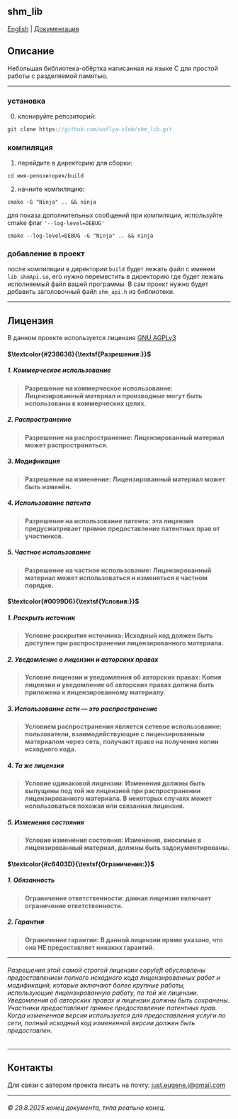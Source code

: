 ## shm_lib
[English](https://github.com/sdkiyo/shm_lib/blob/main/README.md) | [Документация](https://github.com/sdkiyo/shm_lib/blob/main/docs/technical_documentation.md)
## Описание
Небольшая библиотека-обёртка написанная на языке C для простой работы с разделяемой памятью.
___
### установка
0. клонируйте репозиторий:
~~~java
git clone https://github.com/waflya-xleb/shm_lib.git
~~~
### компиляция
1. перейдите в директорию для сборки:
~~~shell
cd имя-репозитория/build
~~~
2. начните компиляцию:
~~~shell
cmake -G "Ninja" .. && ninja
~~~
для показа дополнительных сообщений при компиляции, используйте cmake флаг `'--log-level=DEBUG'`
~~~shell
cmake --log-level=DEBUG -G "Ninja" .. && ninja
~~~
### добавление в проект
после компиляции в директории `build` будет лежать файл с именем `lib_shmApi.so`, его нужно переместить в директорию где будет лежать исполняемый файл вашей программы. В сам проект нужно будет добавить заголовочный файл `shm_api.h` из библиотеки.
___
## Лицензия
В данном проекте используется лицензия [GNU AGPLv3](https://choosealicense.com/licenses/agpl-3.0/#)
#### $\textcolor{#238636}{\textsf{Разрешения:}}$
##### 1. Коммерческое использование
> **Разрешение на коммерческое использование: Лицензированный материал и производные могут быть использованы в коммерческих целях.**
##### 2. Распространение
> **Разрешение на распространение: Лицензированный материал может распространяться.**
##### 3. Модификация
> **Разрешение на изменение: Лицензированный материал может быть изменён.**
##### 4. Использование патента
> **Разрешение на использование патента: эта лицензия предусматривает прямое предоставление патентных прав от участников.**
##### 5. Частное использование
> **Разрешение на частное использование: Лицензированный материал может использоваться и изменяться в частном порядке.**
#### $\textcolor{#0099D6}{\textsf{Условия:}}$
##### 1. Раскрыть источник
> **Условие раскрытия источника: Исходный код должен быть доступен при распространении лицензированного материала.**
##### 2. Уведомление о лицензии и авторских правах
> **Условие лицензии и уведомления об авторских правах: Копия лицензии и уведомление об авторских правах должна быть приложена к лицензированному материалу.**
##### 3. Использование сети — это распространение
> **Условием распространения является сетевое использование: пользователи, взаимодействующие с лицензированным материалом через сеть, получают право на получение копии исходного кода.**
##### 4. Та же лицензия
> **Условие одинаковой лицензии: Изменения должны быть выпущены под той же лицензией при распространении лицензированного материала. В некоторых случаях может использоваться похожая или связанная лицензия.**
##### 5. Изменения состояния
> **Условие изменения состояния: Изменения, вносимые в лицензированный материал, должны быть задокументированы.**
#### $\textcolor{#c6403D}{\textsf{Ограничения:}}$
##### 1. Обязанность
> **Ограничение ответственности: данная лицензия включает ограничение ответственности.**
##### 2. Гарантия
> **Ограничение гарантии: В данной лицензии прямо указано, что она НЕ предоставляет никаких гарантий.**
___
###### Разрешения этой самой строгой лицензии copyleft обусловлены предоставлением полного исходного кода лицензированных работ и модификаций, которые включают более крупные работы, использующие лицензированную работу, по той же лицензии. Уведомления об авторских правах и лицензии должны быть сохранены. Участники предоставляют прямое предоставление патентных прав. Когда измененная версия используется для предоставления услуги по сети, полный исходный код измененной версии должен быть предоставлен.
___
## Контакты
Для связи с автором проекта писать на почту: just.eugene.j@gmail.com
___
###### © 29.8.2025 конец документа, типа реально конец.
